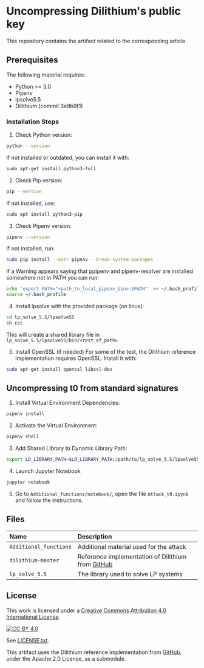 # Uncompressing Dilithium's public key

This repository contains the artifact related to the corresponding article.

## Prerequisites

The following material requires:

* Python >= 3.0
* Pipenv
* lpsolve5.5
* Dilithium (commit 3e9b9f1)

### Installation Steps
1. Check Python version:  
```bash
python --version
```
If not installed or outdated, you can install it with:
```bash
sudo apt-get install python3-full
```

2. Check Pip version:  
```bash
pip --version
```
If not installed, use:
```bash
sudo apt install python3-pip
```

3. Check Pipenv version:  
```bash
pipenv --version
```
If not installed, run:
```bash
sudo pip install --user pipenv --break-system-packages  
```   
If a Warning appears saying that ppipenv and pipenv-resolver are installed somewhere not in PATH you can run:
```bash
echo 'export PATH="<path_to_local_pipenv_bin>:$PATH"' >> ~/.bash_profile  
source ~/.bash_profile
```

4. Install lpsolve with the provided package (on linux):
```bash
cd lp_solve_5.5/lpsolve55
sh ccc
```
This will create a shared library file in ```lp_solve_5.5/lpsolve55/bin/<rest_of_path>```


5. Install OpenSSL (if needed)
For some of the test, the Dilithium reference implementation requires OpenSSL. Install it with:
```bash
sudo apt-get install openssl libssl-dev
```


## Uncompressing t0 from standard signatures

1. Install Virtual Environment Dependencies:
```bash 
pipenv install
```

2. Activate the Virtual Environment: 
```bash 
pipenv shell
```

3. Add Shared Library to Dynamic Library Path:
```bash 
export LD_LIBRARY_PATH=$LD_LIBRARY_PATH:/path/to/lp_solve_5.5/lpsolve55/bin/<rest_of_path>
```

4. Launch Jupyter Notebook 
```bash 
jupyter notebook
```

5. Go to ```Additional_functions/notebook/```,  open the file ```Attack_t0.ipynb``` and follow the instructions.


## Files

| Name                   | Description                                              |
| :---                   | :---                                                     |
| `Additional_functions` | Additional material used for the attack                  |
| `dilithium-master`     | Reference implementation of Dilithium from   [GitHub](https://github.com/pq-crystals/dilithium)               |
| `lp_solve_5.5`         | The library used to solve LP systems                     |


## License

This work is licensed under a [Creative Commons Attribution 4.0 International License](http://creativecommons.org/licenses/by/4.0/).

[![CC BY 4.0](https://i.creativecommons.org/l/by/4.0/88x31.png)](http://creativecommons.org/licenses/by/4.0/)

See [LICENSE.txt](./LICENSE.txt).

This artifact uses the Dilithium reference implementation from [GitHub](https://github.com/pq-crystals/dilithium), under the Apache 2.0 License, as a submodule.

